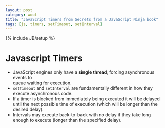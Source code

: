 ```yaml
---
layout: post
category: woot
title: "JavaScript Timers from Secrets from a JavaScript Ninja book"
tags: [js, timers, setTimeout, setInterval]
---
```

{% include JB/setup %}


# Javascript Timers

* JavaScript  engines  only  have  a  **single  thread**,  forcing  asynchronous  events  to  
queue  waiting  for execution.
* `setTimeout` and `setInterval` are fundamentally different in how they execute 
asynchronous code.
* If a timer is blocked from immediately being executed it will be delayed until the next 
possible time of execution (which will be longer than the desired delay).
* Intervals may execute back-to-back with no delay if they take long enough to 
execute (longer than the specified delay).

